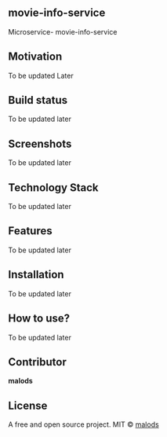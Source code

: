 ## movie-info-service
Microservice- movie-info-service

## Motivation
To be updated Later

## Build status
To be updated later

## Screenshots
To be updated later

## Technology Stack
To be updated later

## Features
To be updated later

## Installation
To be updated later

## How to use?
To be updated later

## Contributor

**malods**

## License
A free and open source project.
MIT © [malods]()